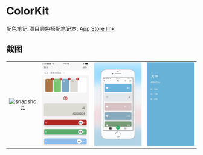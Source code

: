 # ColorKit
配色笔记 项目颜色搭配笔记本: [App Store link](https://itunes.apple.com/cn/app/id1422973826)

## 截图

| | | | |
| :--: | :------------: | :------------: | :--: |
| ![snapshot1] | ![snapshot2] | ![snapshot3] | ![snapshot4] |

[snapshot1]:assets/IMG_1818.PNG
[snapshot2]:assets/IMG_1817.PNG
[snapshot3]:assets/IMG_0662.PNG
[snapshot4]:assets/IMG_1821.JPG
